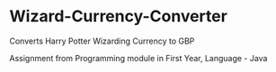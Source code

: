 # Wizard-Currency-Converter
Converts Harry Potter Wizarding Currency to GBP

Assignment from Programming module in First Year, Language - Java
